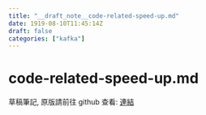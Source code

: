 ```yaml
---
title: "__draft_note__code-related-speed-up.md"
date: 1919-08-10T11:45:14Z
draft: false
categories: ["kafka"]
---
```


# code-related-speed-up.md

草稿筆記, 原版請前往 github 查看: [連結](https://github.com/tinghaolai/just-random-note/blob/master/kafka/code-related-speed-up.md)
